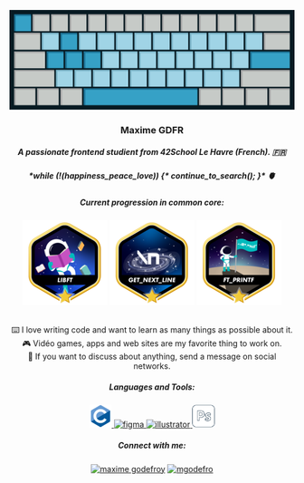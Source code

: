 <p align="center"> <img src="https://github.com/MaximeGDFR/MaximeGDFR/blob/main/keyboard.png?raw=true" alt="ban" style="width:auto height:auto"/>

<h3 align="center">Maxime GDFR</h3>
<h5 align="center">A passionate frontend studient from 42School Le Havre (French). 🇫🇷</h5>

<h5 align="center">*while (!(happiness_peace_love)) {*
  continue_to_search();
  }*
  🫀</h5>

<h5 align="center">Current progression in common core:</h3>
<p align="center"> <img src="https://github.com/MaximeGDFR/MaximeGDFR/blob/main/libftm.png?raw=true" alt="Libft" width="150" height="150"/> <img src="https://github.com/MaximeGDFR/MaximeGDFR/blob/main/get_next_linem.png?raw=true" alt="GNL" width="150" height="150"/> <img src="https://github.com/MaximeGDFR/MaximeGDFR/blob/main/ft_printfm.png?raw=true" alt="Ft_printf" width="150" height="150"/> </p>

<p align="center">
  
  <br>
  ⌨️ I love writing code and want to learn as many things as possible about it.
  <br>
  🎮 Vidéo games, apps and web sites are my favorite thing to work on.
  <br>
  💬 If you want to discuss about anything, send a message on social networks.
  <br>

<h5 align="center">Languages and Tools:</h3>
<p align="center"> <a href="https://www.cprogramming.com/" target="_blank" rel="noreferrer"> <img src="https://raw.githubusercontent.com/devicons/devicon/master/icons/c/c-original.svg" alt="c" width="40" height="40"/> </a> <a href="https://www.figma.com/" target="_blank" rel="noreferrer"> <img src="https://www.vectorlogo.zone/logos/figma/figma-icon.svg" alt="figma" width="40" height="40"/> </a> <a href="https://www.adobe.com/in/products/illustrator.html" target="_blank" rel="noreferrer"> <img src="https://www.vectorlogo.zone/logos/adobe_illustrator/adobe_illustrator-icon.svg" alt="illustrator" width="40" height="40"/> </a> <a href="https://www.photoshop.com/en" target="_blank" rel="noreferrer"> <img src="https://raw.githubusercontent.com/devicons/devicon/master/icons/photoshop/photoshop-line.svg" alt="photoshop" width="40" height="40"/> </a> </p>

<h5 align="center">Connect with me:</h3>
<p align="center">
<a href="https://linkedin.com/in/maxime godefroy" target="blank"><img align="center" src="https://raw.githubusercontent.com/rahuldkjain/github-profile-readme-generator/master/src/images/icons/Social/linked-in-alt.svg" alt="maxime godefroy" height="30" width="40" /></a>
<a href="https://discord.gg/mgodefro" target="blank"><img align="center" src="https://raw.githubusercontent.com/rahuldkjain/github-profile-readme-generator/master/src/images/icons/Social/discord.svg" alt="mgodefro" height="30" width="40" /></a>
</p>
